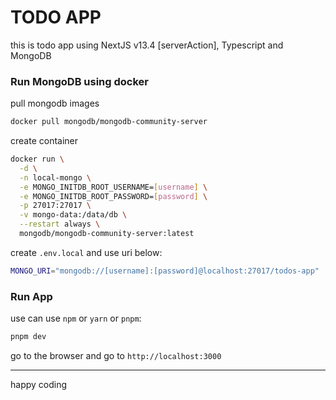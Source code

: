 # TODO APP

this is todo app using NextJS v13.4 [serverAction], Typescript and MongoDB

### Run MongoDB using docker

pull mongodb images

```bash
docker pull mongodb/mongodb-community-server
```

create container

```bash
docker run \
  -d \
  -n local-mongo \
  -e MONGO_INITDB_ROOT_USERNAME=[username] \
  -e MONGO_INITDB_ROOT_PASSWORD=[password] \
  -p 27017:27017 \
  -v mongo-data:/data/db \
  --restart always \
  mongodb/mongodb-community-server:latest
```

create `.env.local` and use uri below:

```bash
MONGO_URI="mongodb://[username]:[password]@localhost:27017/todos-app"
```

### Run App

use can use `npm` or `yarn` or `pnpm`:

```bash
pnpm dev
```

go to the browser and go to `http://localhost:3000`

---

happy coding
